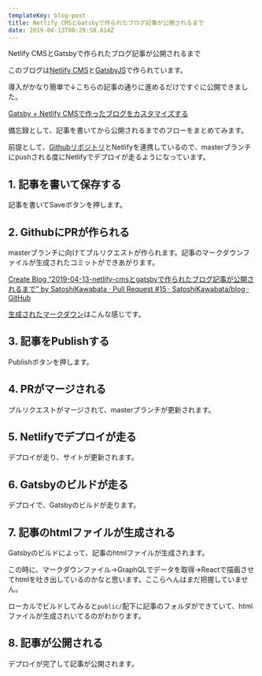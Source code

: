```yaml
---
templateKey: blog-post
title: Netlify CMSとGatsbyで作られたブログ記事が公開されるまで
date: 2019-04-13T08:29:58.814Z
---
```

Netlify CMSとGatsbyで作られたブログ記事が公開されるまで

このブログは[Netlify CMS](https://www.netlifycms.org/)と[GatsbyJS](https://www.gatsbyjs.org/)で作られています。

導入がかなり簡単で↓こちらの記事の通りに進めるだけですぐに公開できました。

[Gatsby + Netlify CMSで作ったブログをカスタマイズする](https://shibe97.com/blog/gatsby-netlify-cms/)

備忘録として、記事を書いてから公開されるまでのフローをまとめてみます。

前提として、[Githubリポジトリ](https://github.com/SatoshiKawabata/blog)とNetlifyを連携しているので、masterブランチにpushされる度にNetlifyでデプロイが走るようになっています。

## 1. 記事を書いて保存する

記事を書いてSaveボタンを押します。

## 2. GithubにPRが作られる

masterブランチに向けてプルリクエストが作られます。記事のマークダウンファイルが生成されたコミットができあがります。

[Create Blog “2019-04-13-netlify-cmsとgatsbyで作られたブログ記事が公開されるまで” by SatoshiKawabata · Pull Request #15 · SatoshiKawabata/blog · GitHub](https://github.com/SatoshiKawabata/blog/pull/15)

[生成されたマークダウン](https://github.com/SatoshiKawabata/blog/pull/15/files)はこんな感じです。

## 3. 記事をPublishする

Publishボタンを押します。

## 4. PRがマージされる

プルリクエストがマージされて、masterブランチが更新されます。

## 5. Netlifyでデプロイが走る

デプロイが走り、サイトが更新されます。

## 6. Gatsbyのビルドが走る

デプロイで、Gatsbyのビルドが走ります。

## 7. 記事のhtmlファイルが生成される

Gatsbyのビルドによって、記事のhtmlファイルが生成されます。

この時に、マークダウンファイル→GraphQLでデータを取得→Reactで描画させてhtmlを吐き出しているのかなと思います。ここらへんはまだ把握していません。

ローカルでビルドしてみると`public/`配下に記事のフォルダができていて、htmlファイルが生成されいてるのがわかります。

## 8. 記事が公開される

デプロイが完了して記事が公開されます。
